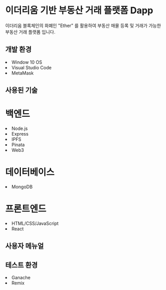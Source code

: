 # 이더리움 기반 부동산 거래 플랫폼 Dapp
이더리움 블록체인의 화폐인 "Ether" 를 활용하여 부동산 매물 등록 및 거래가 가능한 부동산 거래 플랫폼 입니다.

## 개발 환경
<li>Window 10 OS</li>
<li>Visual Studio Code</li>
<li>MetaMask</li>

## 사용된 기술
# 백엔드
<li>Node.js</li>
<li>Express</li>
<li>IPFS</li>
<li>Pinata</li>
<li>Web3</li>

# 데이터베이스
<li>MongoDB</li>

# 프론트엔드
<li>HTML/CSS/JavaScript</li>
<li>React</li>

## 사용자 메뉴얼


## 테스트 환경
<li>Ganache</li>
<li>Remix</li>

## 
